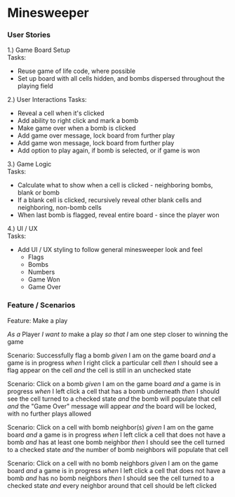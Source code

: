 # Minesweeper

### User Stories

1.) Game Board Setup  
Tasks:  
 - Reuse game of life code, where possible  
 - Set up board with all cells hidden, and bombs dispersed throughout the playing field  

2.) User Interactions
Tasks:  
 - Reveal a cell when it's clicked  
 - Add ability to right click and mark a bomb  
 - Make game over when a bomb is clicked  
 - Add game over message, lock board from further play  
 - Add game won message, lock board from further play  
 - Add option to play again, if bomb is selected, or if game is won  

3.) Game Logic  
Tasks:  
 - Calculate what to show when a cell is clicked - neighboring bombs, blank or bomb  
 - If a blank cell is clicked, recursively reveal other blank cells and neighboring, non-bomb cells  
 - When last bomb is flagged, reveal entire board - since the player won  

4.) UI / UX  
Tasks:  
 - Add UI / UX styling to follow general minesweeper look and feel  
    - Flags  
    - Bombs  
    - Numbers  
    - Game Won
    - Game Over  

### Feature / Scenarios

Feature: Make a play

*As a* Player
*I want to* make a play
*so that I* am one step closer to winning the game

  Scenario: Successfully flag a bomb
    *given* I am on the game board
    *and* a game is in progress
    *when* I right click a particular cell
    *then* I should see a flag appear on the cell
    *and* the cell is still in an unchecked state

  Scenario: Click on a bomb
    *given* I am on the game board
    *and* a game is in progress
    *when* I left click a cell that has a bomb underneath
    *then* I should see the cell turned to a checked state
    *and* the bomb will populate that cell
    *and* the "Game Over" message will appear
    *and* the board will be locked, with no further plays allowed

  Scenario: Click on a cell with bomb neighbor(s)
    *given* I am on the game board
    *and* a game is in progress
    *when* I left click a cell that does not have a bomb
    *and* has at least one bomb neighbor
    *then* I should see the cell turned to a checked state
    *and* the number of bomb neighbors will populate that cell

  Scenario: Click on a cell with no bomb neighbors
    *given* I am on the game board
    *and* a game is in progress
    *when* I left click a cell that does not have a bomb
    *and* has no bomb neighbors
    *then* I should see the cell turned to a checked state
    *and* every neighbor around that cell should be left clicked

